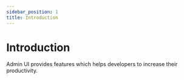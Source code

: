 ```yaml
---
sidebar_position: 1
title: Introduction
---
```


# Introduction

Admin UI provides features which helps developers to increase their productivity.
